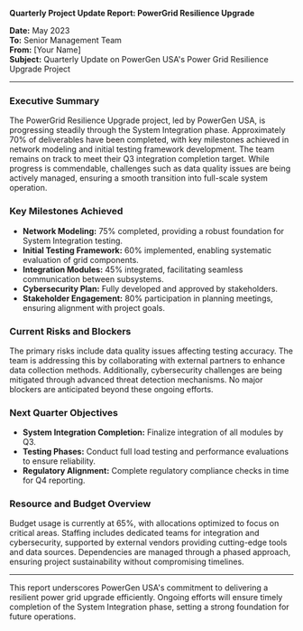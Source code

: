 

**Quarterly Project Update Report: PowerGrid Resilience Upgrade**

**Date:** May 2023  
**To:** Senior Management Team  
**From:** [Your Name]  
**Subject:** Quarterly Update on PowerGen USA's Power Grid Resilience Upgrade Project  

---

### Executive Summary  
The PowerGrid Resilience Upgrade project, led by PowerGen USA, is progressing steadily through the System Integration phase. Approximately 70% of deliverables have been completed, with key milestones achieved in network modeling and initial testing framework development. The team remains on track to meet their Q3 integration completion target. While progress is commendable, challenges such as data quality issues are being actively managed, ensuring a smooth transition into full-scale system operation.

### Key Milestones Achieved  
- **Network Modeling:** 75% completed, providing a robust foundation for System Integration testing.
- **Initial Testing Framework:** 60% implemented, enabling systematic evaluation of grid components.
- **Integration Modules:** 45% integrated, facilitating seamless communication between subsystems.
- **Cybersecurity Plan:** Fully developed and approved by stakeholders.
- **Stakeholder Engagement:** 80% participation in planning meetings, ensuring alignment with project goals.

### Current Risks and Blockers  
The primary risks include data quality issues affecting testing accuracy. The team is addressing this by collaborating with external partners to enhance data collection methods. Additionally, cybersecurity challenges are being mitigated through advanced threat detection mechanisms. No major blockers are anticipated beyond these ongoing efforts.

### Next Quarter Objectives  
- **System Integration Completion:** Finalize integration of all modules by Q3.
- **Testing Phases:** Conduct full load testing and performance evaluations to ensure reliability.
- **Regulatory Alignment:** Complete regulatory compliance checks in time for Q4 reporting.

### Resource and Budget Overview  
Budget usage is currently at 65%, with allocations optimized to focus on critical areas. Staffing includes dedicated teams for integration and cybersecurity, supported by external vendors providing cutting-edge tools and data sources. Dependencies are managed through a phased approach, ensuring project sustainability without compromising timelines.

---

This report underscores PowerGen USA's commitment to delivering a resilient power grid upgrade efficiently. Ongoing efforts will ensure timely completion of the System Integration phase, setting a strong foundation for future operations.
